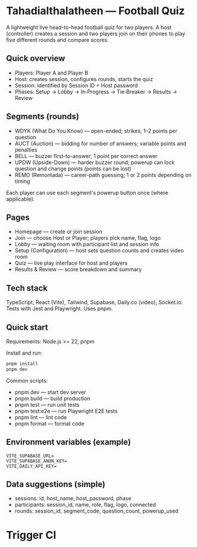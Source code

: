 # Tahadialthalatheen — Football Quiz

A lightweight live head-to-head football quiz for two players. A host (controller) creates a session and two players join on their phones to play five different rounds and compare scores.

## Quick overview

- Players: Player A and Player B
- Host: creates session, configures rounds, starts the quiz
- Session: identified by Session ID + Host password
- Phases: Setup → Lobby → In‑Progress → Tie‑Breaker → Results → Review

## Segments (rounds)

- WDYK (What Do You Know) — open-ended; strikes; 1–2 points per question
- AUCT (Auction) — bidding for number of answers; variable points and penalties
- BELL — buzzer first-to-answer; 1 point per correct answer
- UPDW (Upside-Down) — harder buzzer round; powerup can lock question and change points (points can be lost)
- REMO (Remontada) — career-path guessing; 1 or 2 points depending on timing

Each player can use each segment's powerup button once (where applicable).

## Pages

- Homepage — create or join session
- Join — choose Host or Player; players pick name, flag, logo
- Lobby — waiting room with participant list and session info
- Setup (Configuration) — host sets question counts and creates video room
- Quiz — live play interface for host and players
- Results & Review — score breakdown and summary

## Tech stack

TypeScript, React (Vite), Tailwind, Supabase, Daily.co (video), Socket.io. Tests with Jest and Playwright. Uses pnpm.

## Quick start

Requirements: Node.js >= 22, pnpm

Install and run:

```bash
pnpm install
pnpm dev
```

Common scripts:

- pnpm dev — start dev server
- pnpm build — build production
- pnpm test — run unit tests
- pnpm test:e2e — run Playwright E2E tests
- pnpm lint — lint code
- pnpm format — format code

## Environment variables (example)

```
VITE_SUPABASE_URL=
VITE_SUPABASE_ANON_KEY=
VITE_DAILY_API_KEY=
```

## Data suggestions (simple)

- sessions: id, host_name, host_password, phase
- participants: session_id, name, role, flag, logo, connected
- rounds: session_id, segment_code, question_count, powerup_used

# Trigger CI
